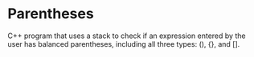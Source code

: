 # Parentheses
C++ program that uses a stack to check if an expression entered by the user has balanced parentheses, including all three types: (), {}, and [].
